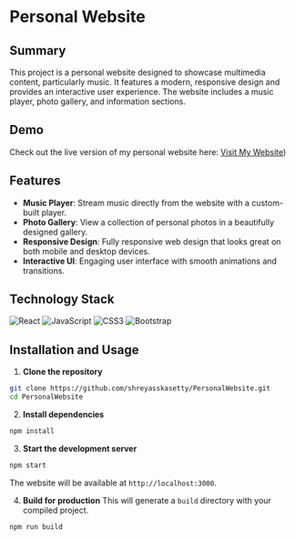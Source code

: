 # Personal Website

## Summary
This project is a personal website designed to showcase multimedia content, particularly music. It features a modern, responsive design and provides an interactive user experience. The website includes a music player, photo gallery, and information sections.

## Demo
Check out the live version of my personal website here: [Visit My Website](https://shreyasskasetty-tamu.github.io/PersonalWebsite/))

## Features
- **Music Player**: Stream music directly from the website with a custom-built player.
- **Photo Gallery**: View a collection of personal photos in a beautifully designed gallery.
- **Responsive Design**: Fully responsive web design that looks great on both mobile and desktop devices.
- **Interactive UI**: Engaging user interface with smooth animations and transitions.

## Technology Stack
![React](https://img.shields.io/badge/React-20232A?style=for-the-badge&logo=react)
![JavaScript](https://img.shields.io/badge/JavaScript-F7DF1E?style=for-the-badge&logo=javascript)
![CSS3](https://img.shields.io/badge/CSS3-1572B6?style=for-the-badge&logo=css3)
![Bootstrap](https://img.shields.io/badge/Bootstrap-563D7C?style=for-the-badge&logo=bootstrap)

## Installation and Usage
1. **Clone the repository**
```bash
git clone https://github.com/shreyasskasetty/PersonalWebsite.git
cd PersonalWebsite
```
2. **Install dependencies**
```bash
npm install
```
3. **Start the development server**
```bash
npm start
```
The website will be available at `http://localhost:3000`.

4. **Build for production**
This will generate a `build` directory with your compiled project.
```
npm run build
```
